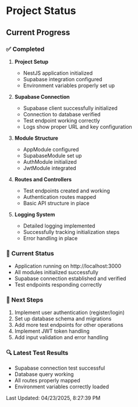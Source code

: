 # Project Status

## Current Progress

### ✅ Completed
1. **Project Setup**
   - NestJS application initialized
   - Supabase integration configured
   - Environment variables properly set up

2. **Supabase Connection**
   - Supabase client successfully initialized
   - Connection to database verified
   - Test endpoint working correctly
   - Logs show proper URL and key configuration

3. **Module Structure**
   - AppModule configured
   - SupabaseModule set up
   - AuthModule initialized
   - JwtModule integrated

4. **Routes and Controllers**
   - Test endpoints created and working
   - Authentication routes mapped
   - Basic API structure in place

5. **Logging System**
   - Detailed logging implemented
   - Successfully tracking initialization steps
   - Error handling in place

### 🚀 Current Status
- Application running on http://localhost:3000
- All modules initialized successfully
- Supabase connection established and verified
- Test endpoints responding correctly

### 📝 Next Steps
1. Implement user authentication (register/login)
2. Set up database schema and migrations
3. Add more test endpoints for other operations
4. Implement JWT token handling
5. Add input validation and error handling

### 🔍 Latest Test Results
- Supabase connection test successful
- Database query working
- All routes properly mapped
- Environment variables correctly loaded

Last Updated: 04/23/2025, 8:27:39 PM 